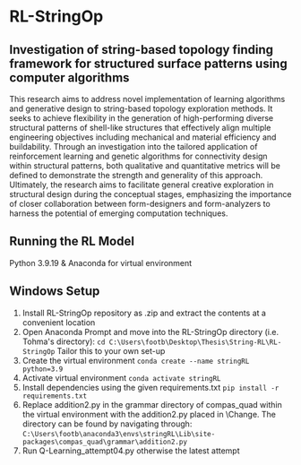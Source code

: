 # RL-StringOp
##  Investigation of string-based topology finding framework for structured surface patterns using computer algorithms

This research aims to address novel implementation of learning algorithms and generative design to string-based topology exploration methods. It seeks to achieve flexibility in the generation of high-performing diverse structural patterns of shell-like structures that effectively align multiple engineering objectives including mechanical and material efficiency and buildability. Through an investigation into the tailored application of reinforcement learning and genetic algorithms for connectivity design within structural patterns, both qualitative and quantitative metrics will be defined to demonstrate the strength and generality of this approach. Ultimately, the research aims to facilitate general creative exploration in structural design during the conceptual stages, emphasizing the importance of closer collaboration between form-designers and form-analyzers to harness the potential of emerging computation techniques.
## Running the RL Model
Python 3.9.19 & Anaconda for virtual environment 

## Windows Setup
1. Install RL-StringOp repository as .zip and extract the contents at a convenient location
2. Open Anaconda Prompt and move into the RL-StringOp directory (i.e. Tohma's directory):
```cd C:\Users\footb\Desktop\Thesis\String-RL\RL-StringOp```
Tailor this to your own set-up
4. Create the virtual environment
```conda create --name stringRL python=3.9```
5. Activate virtual environment 
```conda activate stringRL```
6. Install dependencies using the given requirements.txt
```pip install -r requirements.txt```
7. Replace addition2.py in the grammar directory of compas_quad within the virtual environment with the addition2.py placed in \Change. The directory can be found by navigating through: ```C:\Users\footb\anaconda3\envs\stringRL\Lib\site-packages\compas_quad\grammar\addition2.py```
8. Run Q-Learning_attempt04.py otherwise the latest attempt
